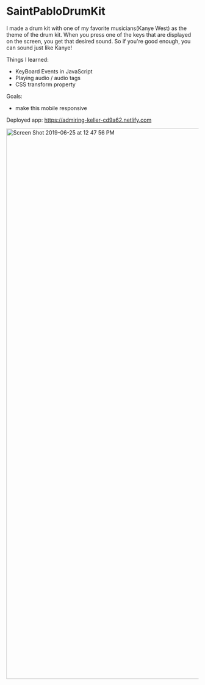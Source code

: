 # SaintPabloDrumKit

I made a drum kit with one of my favorite musicians(Kanye West) as the theme of the drum kit.
When you press one of the keys that are displayed on the screen, you get that desired sound.
So if you're good enough, you can sound just like Kanye!

Things I learned:

- KeyBoard Events in JavaScript 
- Playing audio / audio tags 
- CSS transform property

Goals: 
- make this mobile responsive 

Deployed app:
https://admiring-keller-cd9a62.netlify.com


<img width="1440" alt="Screen Shot 2019-06-25 at 12 47 56 PM" src="https://user-images.githubusercontent.com/29503790/60117203-96ccff00-9747-11e9-9676-dd8623017ae4.png">
